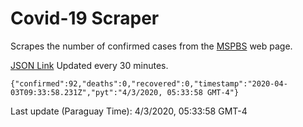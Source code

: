 # Covid-19 Scraper

Scrapes the number of confirmed cases from the [MSPBS](https://www.mspbs.gov.py/covid-19.php) web page.

[JSON Link](https://jmayalag.github.io/covid19-scrape/cases.json)
Updated every 30 minutes.
```
{"confirmed":92,"deaths":0,"recovered":0,"timestamp":"2020-04-03T09:33:58.231Z","pyt":"4/3/2020, 05:33:58 GMT-4"}
```
Last update (Paraguay Time): 4/3/2020, 05:33:58 GMT-4